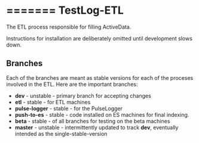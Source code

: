 =======
TestLog-ETL
===========

The ETL process responsible for filling ActiveData.

Instructions for installation are deliberately omitted until development slows down. 

Branches
--------

Each of the branches are meant as stable versions for each of the proceses involved in the ETL. Here are the important branches:


* **dev** - unstable - primary branch for accepting changes
* **etl** - stable - for ETL machines
* **pulse-logger** - stable - for the PulseLogger
* **push-to-es** - stable - code installed on ES machines for final indexing. 
* **beta** - stable - of all branches for testing on the beta machines 
* **master** - unstable - intermittently updated to track **dev**, eventually intended as the single-stable-version 
